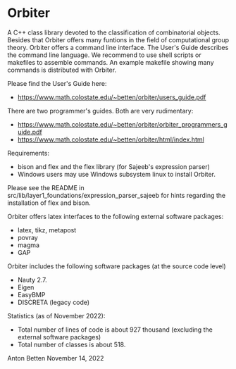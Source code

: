 Orbiter
=======

A C++ class library devoted to the classification of combinatorial objects.
Besides that Orbiter offers many funtions in the field of computational group theory.
Orbiter offers a command line interface.
The User's Guide describes the command line language.
We recommend to use shell scripts or makefiles to assemble commands. 
An example makefile showing many commands is distributed with Orbiter.


Please find the User's Guide here:

- https://www.math.colostate.edu/~betten/orbiter/users_guide.pdf


There are two programmer's guides. Both are very rudimentary:

- https://www.math.colostate.edu/~betten/orbiter/orbiter_programmers_guide.pdf
- https://www.math.colostate.edu/~betten/orbiter/html/index.html



Requirements:
- bison and flex and the flex library (for Sajeeb's expression parser)
- Windows users may use Windows subsystem linux to install Orbiter.

Please see the README in src/lib/layer1_foundations/expression_parser_sajeeb for 
hints regarding the installation of flex and bison.

Orbiter offers latex interfaces to the following external software packages:
- latex, tikz, metapost
- povray
- magma
- GAP

Orbiter includes the following software packages (at the source code level)
- Nauty 2.7.
- Eigen
- EasyBMP
- DISCRETA (legacy code)

Statistics (as of November 2022):
- Total number of lines of code is about 927 thousand (excluding the external software packages)
- Total number of classes is about 518.

Anton Betten
November 14, 2022

